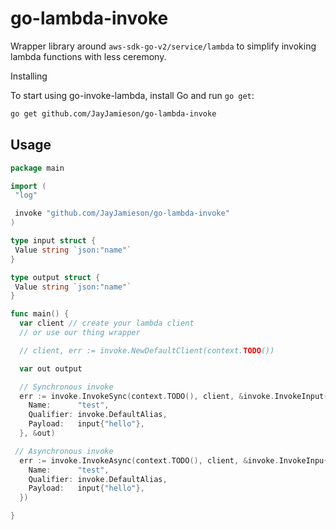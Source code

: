 # go-lambda-invoke

Wrapper library around `aws-sdk-go-v2/service/lambda` to simplify invoking lambda functions with less ceremony.

Installing

To start using go-invoke-lambda, install Go and run `go get`:

```sh
go get github.com/JayJamieson/go-lambda-invoke
```

## Usage

```go
package main

import (
 "log"

 invoke "github.com/JayJamieson/go-lambda-invoke"
)

type input struct {
 Value string `json:"name"`
}

type output struct {
 Value string `json:"name"`
}

func main() {
  var client // create your lambda client
  // or use our thing wrapper

  // client, err := invoke.NewDefaultClient(context.TODO())

  var out output

  // Synchronous invoke
  err := invoke.InvokeSync(context.TODO(), client, &invoke.InvokeInput{
    Name:      "test",
    Qualifier: invoke.DefaultAlias,
    Payload:   input{"hello"},
  }, &out)

 // Asynchronous invoke
  err := invoke.InvokeAsync(context.TODO(), client, &invoke.InvokeInpu{
    Name:      "test",
    Qualifier: invoke.DefaultAlias,
    Payload:   input{"hello"},
  })

}
```
